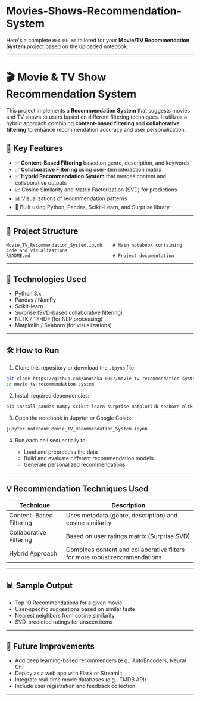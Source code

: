 # Movies-Shows-Recommendation-System

Here's a complete `README.md` tailored for your **Movie/TV Recommendation System** project based on the uploaded notebook:

---

# 🎬 Movie & TV Show Recommendation System

This project implements a **Recommendation System** that suggests movies and TV shows to users based on different filtering techniques. It utilizes a hybrid approach combining **content-based filtering** and **collaborative filtering** to enhance recommendation accuracy and user personalization.

## 📌 Key Features

* ✅ **Content-Based Filtering** based on genre, description, and keywords
* ✅ **Collaborative Filtering** using user-item interaction matrix
* ✅ **Hybrid Recommendation System** that merges content and collaborative outputs
* 📈 Cosine Similarity and Matrix Factorization (SVD) for predictions
* 📊 Visualizations of recommendation patterns
* 🧠 Built using Python, Pandas, Scikit-Learn, and Surprise library

---

## 📂 Project Structure

```
Movie_TV_Recommendation_System.ipynb    # Main notebook containing code and visualizations
README.md                               # Project documentation
```

---

## 🧰 Technologies Used

* Python 3.x
* Pandas / NumPy
* Scikit-learn
* Surprise (SVD-based collaborative filtering)
* NLTK / TF-IDF (for NLP processing)
* Matplotlib / Seaborn (for visualizations)

---

## 🛠️ How to Run

1. Clone this repository or download the `.ipynb` file:

```bash
git clone https://github.com/anushka-0907/movie-tv-recommendation-system.git
cd movie-tv-recommendation-system
```

2. Install required dependencies:

```bash
pip install pandas numpy scikit-learn surprise matplotlib seaborn nltk
```

3. Open the notebook in Jupyter or Google Colab:

```bash
jupyter notebook Movie_TV_Recommendation_System.ipynb
```

4. Run each cell sequentially to:

   * Load and preprocess the data
   * Build and evaluate different recommendation models
   * Generate personalized recommendations

---

## 💡 Recommendation Techniques Used

| Technique               | Description                                                                |
| ----------------------- | -------------------------------------------------------------------------- |
| Content-Based Filtering | Uses metadata (genre, description) and cosine similarity                   |
| Collaborative Filtering | Based on user ratings matrix (Surprise SVD)                                |
| Hybrid Approach         | Combines content and collaborative filters for more robust recommendations |

---

## 📊 Sample Output

* Top 10 Recommendations for a given movie
* User-specific suggestions based on similar taste
* Nearest neighbors from cosine similarity
* SVD-predicted ratings for unseen items

---

## 🚀 Future Improvements

* Add deep learning-based recommenders (e.g., AutoEncoders, Neural CF)
* Deploy as a web app with Flask or Streamlit
* Integrate real-time movie databases (e.g., TMDB API)
* Include user registration and feedback collection

---
